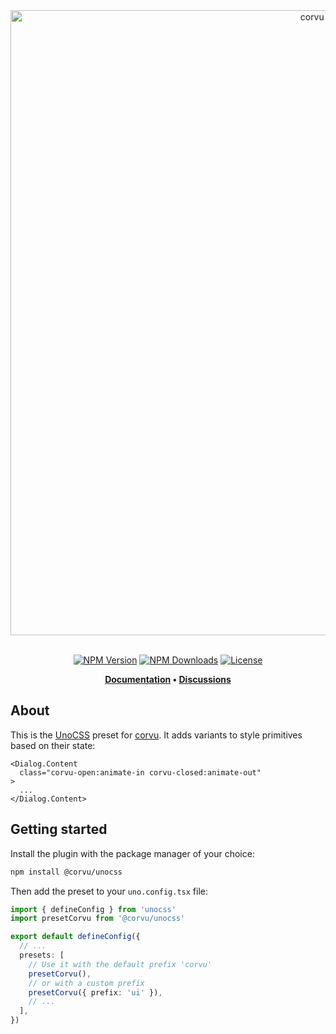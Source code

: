 <div align="center">
  <a href="https://corvu.dev">
    <img src="https://corvu.dev/readme/corvu.png" width=1000 alt="corvu banner" />
  </a>
</div>
<br />
<div align="center">

[![NPM Version](https://img.shields.io/npm/v/corvu)](https://www.npmjs.com/package/corvu)
[![NPM Downloads](https://img.shields.io/npm/dm/corvu)](https://www.npmjs.com/package/corvu)
[![License](https://img.shields.io/github/license/corvudev/corvu)](https://github.com/corvudev/corvu/blob/main/LICENSE)

**[Documentation](https://corvu.dev/) • [Discussions](https://github.com/corvudev/corvu/discussions)**
</div>

## About
This is the [UnoCSS](https://unocss.dev/) preset for [corvu](https://corvu.dev/). It adds variants to style primitives based on their state:

```tsx
<Dialog.Content
  class="corvu-open:animate-in corvu-closed:animate-out"
>
  ...
</Dialog.Content>
```

## Getting started
Install the plugin with the package manager of your choice:

```bash
npm install @corvu/unocss
```

Then add the preset to your `uno.config.tsx` file:

```ts
import { defineConfig } from 'unocss'
import presetCorvu from '@corvu/unocss'

export default defineConfig({
  // ...
  presets: [
    // Use it with the default prefix 'corvu'
    presetCorvu(),
    // or with a custom prefix
    presetCorvu({ prefix: 'ui' }),
    // ...
  ],
})
```
